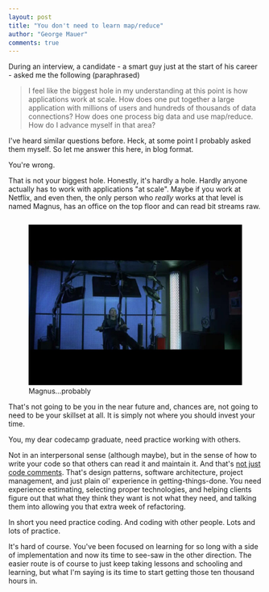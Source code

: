 ```yaml
---
layout: post
title: "You don't need to learn map/reduce"
author: "George Mauer"
comments: true
---
```


During an interview, a candidate - a smart guy just at the start of his career - asked me the following (paraphrased)

> I feel like the biggest hole in my understanding at this point is how applications work at scale. How does one put together
> a large application with millions of users and hundreds of thousands of data connections? How does one process big data and
> use map/reduce. How do I advance myself in that area?

I've heard similar questions before. Heck, at some point I probably asked them myself. So let me answer this here, in blog format.

You're wrong.

That is not your biggest hole. Honestly, it's hardly a hole. Hardly anyone actually has to work with applications "at scale". Maybe if you work at Netflix, and even then, the only person who *really* works at that level is named Magnus, has an office on the top floor and can read bit streams raw.

<figure style="float: left;" width="350">
	<img src="/img/you-dont-need-map-reduce/jp-grandmas-boy.jpg" alt="grandma's boy jp's chair" />
	<figcaption>Magnus...probably</figcaption>
</figure>

That's not going to be you in the near future and, chances are, not going to need to be your skillset at all. It is simply not where you should invest your time.

You, my dear codecamp graduate, need practice working with others.

Not in an interpersonal sense (although maybe), but in the sense of how to write your code so that others can read it and maintain it. And that's [not just code comments](http://steve-yegge.blogspot.com/2008/02/portrait-of-n00b.html). That's design patterns, software architecture, project management, and just plain ol' experience in getting-things-done. You need experience estimating, selecting proper technologies, and helping clients figure out that what they think they want is not what they need, and talking them into allowing you that extra week of refactoring.

In short you need practice coding. And coding with other people. Lots and lots of practice.

It's hard of course. You've been focused on learning for so long with a side of implementation and now its time to see-saw in the other direction. The easier route is of course to just keep taking lessons and schooling and learning, but what I'm saying is its time to start getting those ten thousand hours in.